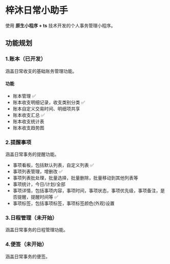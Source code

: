 # 梓沐日常小助手

使用 **原生小程序 + ts** 技术开发的个人事务管理小程序。

## 功能规划

### 1.账本（已开发）

涵盖日常收支的基础账务管理功能。

#### 功能

- 账本管理 ✅
- 账本收支明细记录，收支类别分类 ✅
- 账本自定义交易时间、明细项共享
- 账本收支汇总 ✅
- 账本收支统计表
- 账本收支趋势图

### 2.提醒事项

涵盖日常事务的提醒功能。

- 事项看板，包括默认列表，自定义列表 ✅
- 事项列表管理，增删改 ✅
- 事项列表批处理，批量选择，批量删除，批量移动到其他列表等
- 事项统计，今日/计划/全部
- 事项详情，包括事项内容，事项时间，事项状态，事项优先级，事项备注，是否提醒，提醒时间等 ✅
- 事项标签，包括事项标签，事项标签颜色(外观)设置

### 3.日程管理（未开始）

涵盖日常事务的日程管理功能。

### 4.便签（未开始）

涵盖日常事务的便签。

